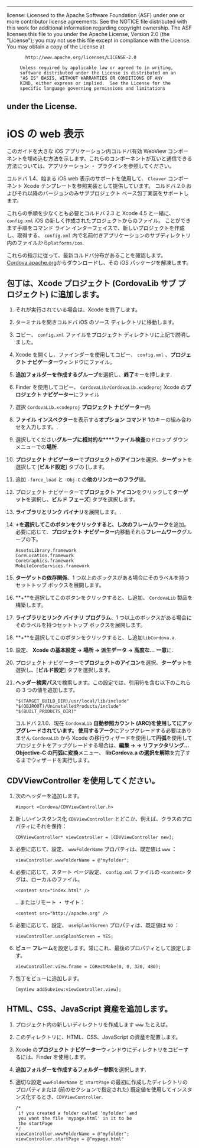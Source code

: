 * * *

license: Licensed to the Apache Software Foundation (ASF) under one or more contributor license agreements. See the NOTICE file distributed with this work for additional information regarding copyright ownership. The ASF licenses this file to you under the Apache License, Version 2.0 (the "License"); you may not use this file except in compliance with the License. You may obtain a copy of the License at

           http://www.apache.org/licenses/LICENSE-2.0
    
         Unless required by applicable law or agreed to in writing,
         software distributed under the License is distributed on an
         "AS IS" BASIS, WITHOUT WARRANTIES OR CONDITIONS OF ANY
         KIND, either express or implied.  See the License for the
         specific language governing permissions and limitations
    

## under the License.

# iOS の web 表示

このガイドを大きな iOS アプリケーション内コルドバ有効 WebView コンポーネントを埋め込む方法を示します。これらのコンポーネントが互いと通信できる方法については、アプリケーション ・ プラグインを参照してください。

コルドバ 1.4、始まる iOS web 表示のサポートを使用して、 `Cleaver` コンポーネント Xcode テンプレートを参照実装として提供しています。 コルドバ 2.0 およびそれ以降のバージョンのみサブプロジェクト ベース包丁実装をサポートします。

これらの手順を少なくとも必要とコルドバ 2.3 と Xcode 4.5 と一緒に、 `config.xml` iOS の新しく作成されたプロジェクトからのファイル。 ことができます手順をコマンド ライン インターフェイスで、新しいプロジェクトを作成し、取得する、 `config.xml` 内で名前付きアプリケーションのサブディレクトリ内のファイルから`platforms/ios`.

これらの指示に従って、最新コルドバ分布があることを確認します。[Cordova.apache.org][1]からダウンロードし、その iOS パッケージを解凍します。

 [1]: http://cordova.apache.org

## 包丁は、Xcode プロジェクト (CordovaLib サブ プロジェクト) に追加します。

1.  それが実行されている場合は、Xcode を終了します。

2.  ターミナルを開きコルドバ iOS のソース ディレクトリに移動します。

3.  コピー、 `config.xml` ファイルをプロジェクト ディレクトリに上記で説明しました。

4.  Xcode を開くし、ファインダーを使用してコピー、 `config.xml` 、**プロジェクト ナビゲーター**ウィンドウにファイル。

5.  **追加フォルダーを作成するグループ**を選択し、**終了**キーを押します.

6.  Finder を使用してコピー、 `CordovaLib/CordovaLib.xcodeproj` Xcode の**プロジェクト ナビゲーター**にファイル

7.  選択 `CordovaLib.xcodeproj` **プロジェクト ナビゲーター**内.

8.  **ファイル インスペクター**を表示する**オプション コマンド 1**のキーの組み合わせを入力します。.

9.  選択してください**グループに相対的な****ファイル検査**のドロップ ダウン メニューでの**場所**.

10. **プロジェクト ナビゲーター**で**プロジェクトのアイコン**を選択、**ターゲット**を選択して [**ビルド設定**] タブの [します。

11. 追加 `-force_load` と `-Obj-C` の**他のリンカーのフラグ**値。

12. プロジェクト ナビゲーターで**プロジェクト アイコン**をクリックして**ターゲット**を選択し、**ビルド フェーズ**] タブを選択します。

13. **ライブラリとリンク バイナリ**を展開します。.

14. **+**を選択してこのボタンをクリックすると、し次の**フレームワーク**を追加。 必要に応じて、**プロジェクト ナビゲーター**内移動それら**フレームワーク**グループの下。
    
        AssetsLibrary.framework
        CoreLocation.framework
        CoreGraphics.framework
        MobileCoreServices.framework
        

15. **ターゲットの依存関係**、1 つ以上のボックスがある場合にそのラベルを持つセットトップ ボックスを展開します。

16. **+**を選択してこのボタンをクリックすると、し追加、 `CordovaLib` 製品を構築します。

17. **ライブラリとリンク バイナリ プログラム**、1 つ以上のボックスがある場合にそのラベルを持つセットトップ ボックスを展開します。

18. **+**を選択してこのボタンをクリックすると、し追加`libCordova.a`.

19. 設定、 **Xcode の基本設定 → 場所 → 派生データ → 高度な...** **一意**に.

20. プロジェクト ナビゲーターで**プロジェクトのアイコン**を選択、**ターゲット**を選択し、[**ビルド設定**] タブを選択します。

21. **ヘッダー検索パス**で検索します。この設定では、引用符を含む以下のこれらの 3 つの値を追加します。
    
        "$(TARGET_BUILD_DIR)/usr/local/lib/include"        
        "$(OBJROOT)/UninstalledProducts/include"
        "$(BUILT_PRODUCTS_DIR)"
        
    
    コルドバ 2.1.0、現在 `CordovaLib` **自動参照カウント (ARC)**を使用してにアップグレードされています。 使用する**アーク**にアップグレードする必要はありません `CordovaLib` から Xcode の移行ウィザードを使用して**円弧**を使用してプロジェクトをアップグレードする場合は、**編集 → → リファクタリング... Objective-C の円弧に変換**メニュー、 **libCordova.a の選択を解除**を完了するまでウィザードを実行します。

## CDVViewController を使用してください。

1.  次のヘッダーを追加します。
    
        #import <Cordova/CDVViewController.h>
        

2.  新しいインスタンス化 `CDVViewController` とどこか、例えば、クラスのプロパティにそれを保持：
    
        CDVViewController* viewController = [CDVViewController new];
        

3.  必要に応じて、設定、 `wwwFolderName` プロパティは、既定値は `www` ：
    
        viewController.wwwFolderName = @"myfolder";
        

4.  必要に応じて、スタート ページ設定、 `config.xml` ファイルの `<content>` タグは、ローカルのファイル。
    
        <content src="index.html" />
        
    
    .. またはリモート ・ サイト：
    
        <content src="http://apache.org" />
        

5.  必要に応じて、設定、 `useSplashScreen` プロパティは、既定値は `NO` ：
    
        viewController.useSplashScreen = YES;
        

6.  **ビュー フレーム**を設定します。常にこれ、最後のプロパティとして設定します。
    
        viewController.view.frame = CGRectMake(0, 0, 320, 480);
        

7.  包丁をビューに追加します。
    
        [myView addSubview:viewController.view];
        

## HTML、CSS、JavaScript 資産を追加します。

1.  プロジェクト内の新しいディレクトリを作成します `www` たとえば。

2.  このディレクトリに、HTML、CSS、JavaScript の資産を配置します。

3.  Xcode の**プロジェクト ナビゲーター**ウィンドウにディレクトリをコピーするには、Finder を使用します。

4.  **追加フォルダーを作成するフォルダー参照**を選択します.

5.  適切な設定 `wwwFolderName` と `startPage` の最初に作成したディレクトリのプロパティまたは (前のセクションで指定された) 既定値を使用してインスタンス化するとき、`CDVViewController`.
    
        /*
         if you created a folder called 'myfolder' and
         you want the file 'mypage.html' in it to be
         the startPage
        */
        viewController.wwwFolderName = @"myfolder";
        viewController.startPage = @"mypage.html"